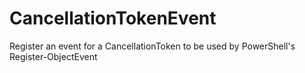 # CancellationTokenEvent
Register an event for a CancellationToken to be used by PowerShell's Register-ObjectEvent
